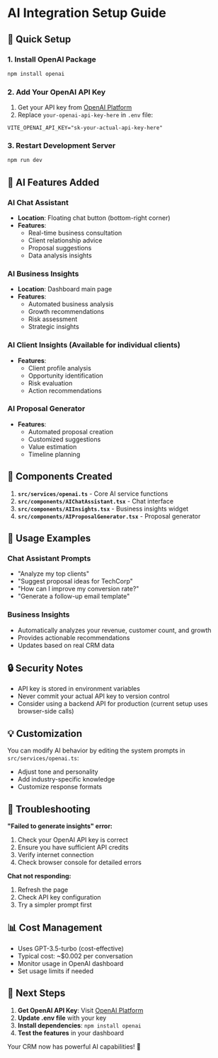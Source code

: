 # AI Integration Setup Guide

## 🚀 Quick Setup

### 1. Install OpenAI Package
```bash
npm install openai
```

### 2. Add Your OpenAI API Key
1. Get your API key from [OpenAI Platform](https://platform.openai.com/api-keys)
2. Replace `your-openai-api-key-here` in `.env` file:
```env
VITE_OPENAI_API_KEY="sk-your-actual-api-key-here"
```

### 3. Restart Development Server
```bash
npm run dev
```

## 🤖 AI Features Added

### **AI Chat Assistant**
- **Location**: Floating chat button (bottom-right corner)
- **Features**: 
  - Real-time business consultation
  - Client relationship advice
  - Proposal suggestions
  - Data analysis insights

### **AI Business Insights**
- **Location**: Dashboard main page
- **Features**:
  - Automated business analysis
  - Growth recommendations
  - Risk assessment
  - Strategic insights

### **AI Client Insights** (Available for individual clients)
- **Features**:
  - Client profile analysis
  - Opportunity identification
  - Risk evaluation
  - Action recommendations

### **AI Proposal Generator**
- **Features**:
  - Automated proposal creation
  - Customized suggestions
  - Value estimation
  - Timeline planning

## 🔧 Components Created

1. **`src/services/openai.ts`** - Core AI service functions
2. **`src/components/AIChatAssistant.tsx`** - Chat interface
3. **`src/components/AIInsights.tsx`** - Business insights widget
4. **`src/components/AIProposalGenerator.tsx`** - Proposal generator

## 🎯 Usage Examples

### Chat Assistant Prompts
- "Analyze my top clients"
- "Suggest proposal ideas for TechCorp"
- "How can I improve my conversion rate?"
- "Generate a follow-up email template"

### Business Insights
- Automatically analyzes your revenue, customer count, and growth
- Provides actionable recommendations
- Updates based on real CRM data

## 🔒 Security Notes

- API key is stored in environment variables
- Never commit your actual API key to version control
- Consider using a backend API for production (current setup uses browser-side calls)

## 💡 Customization

You can modify AI behavior by editing the system prompts in `src/services/openai.ts`:
- Adjust tone and personality
- Add industry-specific knowledge
- Customize response formats

## 🚨 Troubleshooting

**"Failed to generate insights" error:**
1. Check your OpenAI API key is correct
2. Ensure you have sufficient API credits
3. Verify internet connection
4. Check browser console for detailed errors

**Chat not responding:**
1. Refresh the page
2. Check API key configuration
3. Try a simpler prompt first

## 📊 Cost Management

- Uses GPT-3.5-turbo (cost-effective)
- Typical cost: ~$0.002 per conversation
- Monitor usage in OpenAI dashboard
- Set usage limits if needed

## 🔄 Next Steps

1. **Get OpenAI API Key**: Visit [OpenAI Platform](https://platform.openai.com/api-keys)
2. **Update .env file** with your key
3. **Install dependencies**: `npm install openai`
4. **Test the features** in your dashboard

Your CRM now has powerful AI capabilities! 🎉
